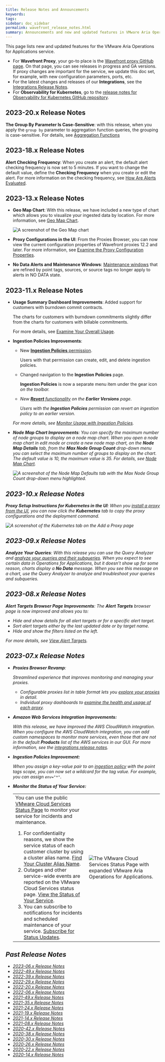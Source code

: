 ```yaml
---
title: Release Notes and Announcements
keywords:
tags:
sidebar: doc_sidebar
permalink: wavefront_release_notes.html
summary: Announcements and new and updated features in VMware Aria Operations for Applications (formerly known as Tanzu Observability by Wavefront).
---
```


This page lists new and updated features for the VMware Aria Operations for Applications service.

* For **Wavefront Proxy**, your go-to place is the [Wavefront proxy GitHub page](https://GitHub.com/wavefrontHQ/java/releases). On that page, you can see releases in progress and GA versions. If proxy changes are important for the service, we update this doc set, for example, with new configuration parameters, ports, etc.
* For the latest changes and releases of our **Integrations**, see the [Integrations Release Notes](integrations_new_changed.html).
* For **Observability for Kubernetes**, go to the [release notes for Observability for Kubernetes GitHub repository](https://github.com/wavefrontHQ/observability-for-kubernetes/releases).

## 2023-20.x Release Notes

**The Group By Parameter Is Case-Sensitive**: with this release, when you apply the `group by` parameter to aggregation function queries, the grouping is case-sensitive. For details, see [Aggregation Functions](query_language_reference.html#aggregation-functions)

## 2023-18.x Release Notes

**Alert Checking Frequency**: When you create an alert, the default alert checking frequency is now set to 5 minutes. If you want to change the default value, define the **Checking Frequency** when you create or edit the alert. For more information on the checking frequency, see [How Are Alerts Evaluated](alerts.html#how-are-alerts-evaluated).


## 2023-13.x Release Notes

* **Geo Map Chart**: With this release, we have included a new type of chart which allows you to visualize your ingested data by location. For more information, see [Geo Map Chart](ui_chart_reference.html#geo-map-chart).

  ![A screenshot of the Geo Map chart](images/geo-map-chart.png)

* **Proxy Configurations in the UI**: From the Proxies Browser, you can now view the current configuration properties of Wavefront proxies 12.2 and later. For more information, see [Examine the Proxy Configuration Properties](monitoring_proxies.html#examine-the-proxy-configuration-properties).

* **No Data Alerts and Maintenance Windows**: [Maintenance windows](maintenance_windows_managing.html#maintenance-windows) that are refined by point tags, sources, or source tags no longer apply to alerts in NO DATA state.

## 2023-11.x Release Notes

* **Usage Summary Dashboard Improvements**: Added support for customers with burndown commit contracts.

  The charts for customers with burndown commitments slightly differ from the charts for customers with billable commitments.

  For more details, see [Examine Your Overall Usage](examine_usage.html).

* **Ingestion Policies Improvements**:

  * New [**Ingestion Policies** permission](permissions_overview.html).

    Users with that permission can create, edit, and delete ingestion policies.

  * Changed navigation to the **Ingestion Policies** page.

    **Ingestion Policies** is now a separate menu item under the gear icon <i class="fa fa-cog"/> on the toolbar.

  * New [**Revert** functionality](ingestion_policies.html#view-ingestion-policy-history-and-revert-to-a-previous-version) on the **Earlier Versions** page.

    Users with the **Ingestion Policies** permission can revert an ingestion policy to an earlier version.

  For more details, see [Monitor Usage with Ingestion Policies](ingestion_policies.html).

* **Node Map Chart Improvements**: You can specify the maximum number of node groups to display on a node map chart. When you open a node map chart in edit mode or create a new node map chart, on the **Node Map Details** tab, from the **Max Node Group Count** drop-down menu you can select the maximum number of groups to display on the chart. The default value is 10, the maximum value is 35. For details, see [Node Map Chart](ui_chart_reference.html#node-map-chart).

   ![A screenshot of the Node Map Defaults tab with the Max Node Group Count drop-down menu highlighted.](/images/node-map-chart.png)

## 2023-10.x Release Notes

**Proxy Setup Instructions for Kubernetes in the UI**: When you [install a proxy from the UI](proxies_installing.html#install-a-proxy-from-the-ui), you can now click the **Kubernetes** tab to copy the proxy configurations and the deployment command.

![A screenshot of the Kubernetes tab on the Add a Proxy page](/images/add_K8_proxy.png)


## 2023-09.x Release Notes

**Analyze Your Queries**: With this release you can use the Query Analyzer and [analyze your queries and their subqueries](query_language_performance.html#use-the-query-analyzer). When you expect to see certain data in Operations for Applications, but it doesn’t show up for some reason, charts display a **No Data** message. When you see this message on a chart, use the Query Analyzer to analyze and troubleshoot your queries and subqueries. 

## 2023-08.x Release Notes

**Alert Targets Browser Page Improvements**: The **Alert Targets** browser page is now improved and allows you to:

  * Hide and show details for all alert targets or for a specific alert target.
  * Sort alert targets either by the last updated date or by target name.
  * Hide and show the filters listed on the left.

  For more details, see [View Alert Targets](webhooks_alert_notification.html#view-custom-alert-targets).

## 2023-07.x Release Notes

* **Proxies Browser Revamp**:

  Streamlined experience that improves monitoring and managing your proxies.
  - Configurable proxies list in table format lets you [explore your proxies](monitoring_proxies.html#get-started-wih-the-proxies-browser) in detail.
  - Individual proxy dashboards to [examine the health and usage of each proxy](monitoring_proxies.html#examine-the-health-and-usage-of-a-proxy-with-the-proxy-dashboard).

* **Amazon Web Services Integration Improvements:** 

  With this release, we have improved the AWS CloudWatch integration. When you configure the AWS CloudWatch integration, you can add custom namespaces to monitor more services, even those that are not in the default **Products** list of the AWS services in our GUI. For more information, see the [integrations release notes](integrations_new_changed.html#february-2023).

* **Ingestion Policies Improvement:**

  When you assign a key-value pair to an [ingestion policy](ingestion_policies.html) with the point tags scope, you can now set a wildcard for the tag value. For example, you can assign `env="*"`. 

* **Monitor the Status of Your Service:**

  <table style="width: 100%;">
    <tbody>
    <tr>
    <td width="50%">
    You can use the public <a href="https://status.vmware-services.io/">VMware Cloud Services Status Page</a> to monitor your service for incidents and maintenance.
    <ol>
    <li>For confidentiality reasons, we show the service status of each customer cluster by using a cluster alias name. <a href="service_status_page.html#find-your-cluster-alias-name">Find Your Cluster Alias Name</a>. </li>
    <li>Outages and other service-wide events are reported on the VMware Cloud Services status page. <a href="service_status_page.html#view-the-status-of-your-service">View the Status of Your Service</a>.</li>
    <li>You can subscribe to notifications for incidents and scheduled maintenance of your service. <a href="service_status_page.html#subscribe-for-status-updates">Subscribe for Status Updates</a>.</li>
    </ol>
    </td>
    <td width="50%"><img src="images/service_status.png" alt="The VMware Cloud Services Status Page with expanded VMware Aria Operations for Applications."></td>
    </tr>
    </tbody>
    </table>


## Past Release Notes

- [2023-06.x Release Notes](2023-06.x_release_notes.html)
- [2022-49.x Release Notes](2022-49.x_release_notes.html)
- [2022-39.x Release Notes](2022-39.x_release_notes.html)
- [2022-29.x Release Notes](2022-29.x_release_notes.html)
- [2022-20.x Release Notes](2022-20.x_release_notes.html)
- [2022-06.x Release Notes](2022-06.x_release_notes.html)
- [2021-49.x Release Notes](2021.49.x_release_notes.html)
- [2021-35.x Release Notes](2021.35.x_release_notes.html)
- [2021-24.x Release Notes](2021.24.x_release_notes.html)
- [2021-19.x Release Notes](2021.19.x_release_notes.html)
- [2021-14.x Release Notes](2021.14.x_release_notes.html)
- [2021-08.x Release Notes](2021.08.x_release_notes.html)
- [2020-42.x Release Notes](2020.42.x_release_notes.html)
- [2020-38.x Release Notes](2020.38.x_release_notes.html)
- [2020-30.x Release Notes](2020.30.x_release_notes.html)
- [2020-26.x Release Notes](2020.26.x_release_notes.html)
- [2020-22.x Release Notes](2020.22.x_release_notes.html)
- [2020-14.x Release Notes](2020.14.x_release_notes.html)
